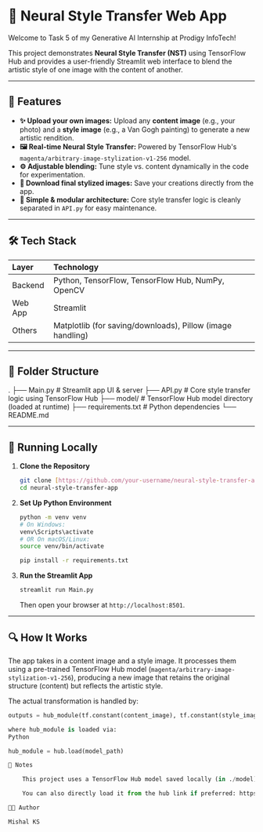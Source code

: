 # 🎨 Neural Style Transfer Web App

Welcome to Task 5 of my Generative AI Internship at Prodigy InfoTech!

This project demonstrates **Neural Style Transfer (NST)** using TensorFlow Hub and provides a user-friendly Streamlit web interface to blend the artistic style of one image with the content of another.

---

## 🚀 Features

* **✨ Upload your own images:** Upload any **content image** (e.g., your photo) and a **style image** (e.g., a Van Gogh painting) to generate a new artistic rendition.
* **🖼️ Real-time Neural Style Transfer:** Powered by TensorFlow Hub's `magenta/arbitrary-image-stylization-v1-256` model.
* **⚙️ Adjustable blending:** Tune style vs. content dynamically in the code for experimentation.
* **💾 Download final stylized images:** Save your creations directly from the app.
* **🎯 Simple & modular architecture:** Core style transfer logic is cleanly separated in `API.py` for easy maintenance.

---

## 🛠 Tech Stack

| Layer   | Technology                                     |
| :------ | :--------------------------------------------- |
| Backend | Python, TensorFlow, TensorFlow Hub, NumPy, OpenCV |
| Web App | Streamlit                                      |
| Others  | Matplotlib (for saving/downloads), Pillow (image handling) |

---

## 📂 Folder Structure

.
├── Main.py          # Streamlit app UI & server
├── API.py           # Core style transfer logic using TensorFlow Hub
├── model/           # TensorFlow Hub model directory (loaded at runtime)
├── requirements.txt # Python dependencies
└── README.md


---

## 🚀 Running Locally

1.  **Clone the Repository**

    ```bash
    git clone [https://github.com/your-username/neural-style-transfer-app.git](https://github.com/your-username/neural-style-transfer-app.git)
    cd neural-style-transfer-app
    ```

2.  **Set Up Python Environment**

    ```bash
    python -m venv venv
    # On Windows:
    venv\Scripts\activate
    # OR On macOS/Linux:
    source venv/bin/activate
    
    pip install -r requirements.txt
    ```

3.  **Run the Streamlit App**

    ```bash
    streamlit run Main.py
    ```

    Then open your browser at `http://localhost:8501`.

---

## 🔍 How It Works

The app takes in a content image and a style image. It processes them using a pre-trained TensorFlow Hub model (`magenta/arbitrary-image-stylization-v1-256`), producing a new image that retains the original structure (content) but reflects the artistic style.

The actual transformation is handled by:

```python
outputs = hub_module(tf.constant(content_image), tf.constant(style_image))

where hub_module is loaded via:
Python

hub_module = hub.load(model_path)

📜 Notes

    This project uses a TensorFlow Hub model saved locally (in ./model).

    You can also directly load it from the hub link if preferred: https://tfhub.dev/google/magenta/arbitrary-image-stylization-v1-256/2

👨‍💻 Author

Mishal KS
